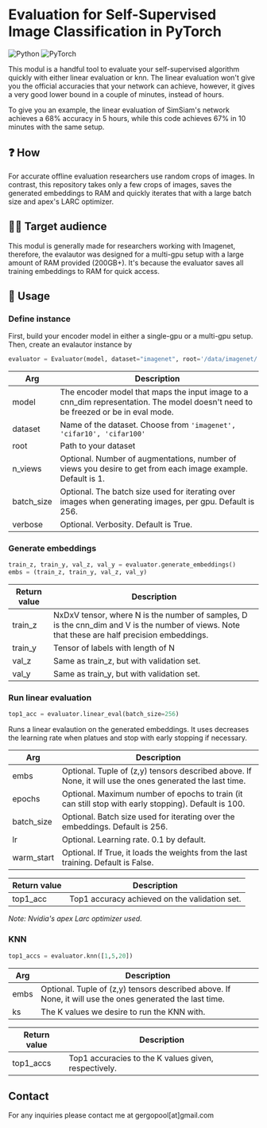 # Evaluation for Self-Supervised Image Classification in PyTorch

![Python](https://img.shields.io/badge/python-3.8-blue)
![PyTorch](https://img.shields.io/badge/framework-pytorch-orange)

This modul is a handful tool to evaluate your self-supervised algorithm quickly with either linear evaluation or knn. The linear evaluation won't give you the official accuracies that your network can achieve, however, it gives a very good lower bound in a couple of minutes, instead of hours.

To give you an example, the linear evaluation of SimSiam's network achieves a 68% accuracy in 5 hours, while this code achieves 67% in 10 minutes with the same setup.

## :question: How

For accurate offline evaluation researchers use random crops of images. In contrast, this repository takes only a few crops of images, saves the generated embeddings to RAM and quickly iterates that with a large batch size and apex's LARC optimizer.

## :scientist: Target audience

This modul is generally made for researchers working with Imagenet, therefore, the evalautor was designed for a multi-gpu setup with a large amount of RAM provided (200GB+). It's because the evaluator saves all training embeddings to RAM for quick access.

## :electric_plug: Usage

### Define instance

First, build your encoder model in either a single-gpu or a multi-gpu setup. Then, 
create an evalautor instance by
```python
evaluator = Evaluator(model, dataset="imagenet", root='/data/imagenet/', n_views=2, batch_size=256)
```

| Arg | Description |
| --- | ----------- |
| model | The encoder model that maps the input image to a cnn_dim representation. The model doesn't need to be freezed or be in eval mode. |
| dataset | Name of the dataset. Choose from `'imagenet', 'cifar10', 'cifar100'` |
| root | Path to your dataset |
| n_views | Optional. Number of augmentations, number of views you desire to get from each image example. Default is 1. |
| batch_size | Optional. The batch size used for iterating over images when generating images, per gpu. Default is 256. |
| verbose | Optional. Verbosity. Default is True. |

 ### Generate embeddings

```python
train_z, train_y, val_z, val_y = evaluator.generate_embeddings()
embs = (train_z, train_y, val_z, val_y)
```

| Return value | Description |
| --- | ----------- |
| train_z | NxDxV tensor, where N is the number of samples, D is the cnn_dim and V is the number of views. Note that these are half precision embeddings. |
| train_y | Tensor of labels with length of N |
| val_z | Same as train_z, but with validation set. |
| val_y | Same as train_y, but with validation set. |


### Run linear evaluation
```python
top1_acc = evaluator.linear_eval(batch_size=256)
```
Runs a linear evalaution on the generated embeddings. It uses decreases the learning rate when platues and stop with early stopping if necessary.

| Arg | Description |
| --- | ----------- |
| embs | Optional. Tuple of (z,y) tensors described above. If None, it will use the ones generated the last time. |
| epochs | Optional. Maximum number of epochs to train (it can still stop with early stopping). Default is 100. |
| batch_size | Optional. Batch size used for iterating over the embeddings. Default is 256. |
| lr | Optional. Learning rate. 0.1 by default. |
| warm_start | Optional. If True, it loads the weights from the last training. Default is False. |

| Return value | Description |
| --- | ----------- |
| top1_acc | Top1 accuracy achieved on the validation set. |

*Note: Nvidia's apex Larc optimizer used.*

### KNN
```python
top1_accs = evaluator.knn([1,5,20])
```
| Arg | Description |
| --- | ----------- |
| embs | Optional. Tuple of (z,y) tensors described above. If None, it will use the ones generated the last time. |
| ks | The K values we desire to run the KNN with. |

| Return value | Description |
| --- | ----------- |
| top1_accs | Top1 accuracies to the K values given, respectively. |


## Contact

For any inquiries please contact me at
gergopool[at]gmail.com